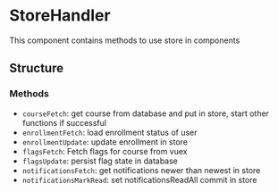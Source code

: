 StoreHandler                   
===============
This component contains methods to use store in components 

## Structure

### Methods
- `courseFetch`: get course from database and put in store, start other functions if successful   
- `enrollmentFetch`: load enrollment status of user 
- `enrollmentUpdate`: update enrollment in store  
- `flagsFetch`: Fetch flags for course from vuex
- `flagsUpdate`: persist flag state in database 
- `notificationsFetch`: get notifications newer than newest in store
- `notificationsMarkRead`: set notificationsReadAll commit in store 
